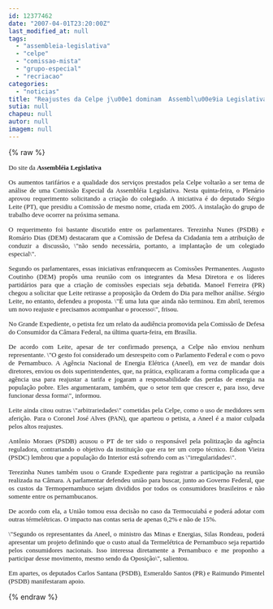 ```yaml
---
id: 12377462
date: "2007-04-01T23:20:00Z"
last_modified_at: null
tags:
  - "assembleia-legislativa"
  - "celpe"
  - "comissao-mista"
  - "grupo-especial"
  - "recriacao"
categories:
  - "noticias"
title: "Reajustes da Celpe j\u00e1 dominam  Assembl\u00e9ia Legislativa. PT sugere e obt\u00e9m cria\u00e7\u00e3o de comiss\u00e3o especial"
sutia: null
chapeu: null
autor: null
imagem: null
---
```

{% raw %}
<p><FONT size=2></p>
<p><P align=justify><FONT face=Verdana>Do site da <STRONG>Assembléia Legislativa</STRONG></FONT></P></p>
<p><P align=justify><FONT face=Verdana>Os aumentos tarifários e a qualidade dos serviços prestados pela Celpe voltarão a ser tema de análise de uma Comissão Especial da Assembléia Legislativa. Nesta quinta-feira, o Plenário aprovou requerimento solicitando a criação do colegiado. A iniciativa é do deputado Sérgio Leite (PT), que presidiu a Comissão de mesmo nome, criada em 2005. A instalação do grupo de trabalho deve ocorrer na próxima semana.</FONT></P></p>
<p><P align=justify><FONT face=Verdana>O requerimento foi bastante discutido entre os parlamentares. Terezinha Nunes (PSDB) e Romário Dias (DEM) destacaram que a Comissão de Defesa da Cidadania tem a atribuição de conduzir a discussão, \"não sendo necessária, portanto, a implantação de um colegiado especial\".</FONT></P></p>
<p><P align=justify><FONT face=Verdana>Segundo os parlamentares, essas iniciativas enfranquecem as Comissões Permanentes. Augusto Coutinho (DEM) propôs uma reunião com os integrantes da Mesa Diretora e os líderes partidários para que a criação de comissões especiais seja debatida. Manoel Ferreira (PR) chegou a solicitar que Leite retirasse a proposição da Ordem do Dia para melhor análise. Sérgio Leite, no entanto, defendeu a proposta. \"É uma luta que ainda não terminou. Em abril, teremos um novo reajuste e precisamos acompanhar o processo\", frisou.</FONT></P></p>
<p><P align=justify><FONT face=Verdana>No Grande Expediente, o petista fez um relato da audiência promovida pela Comissão de Defesa do Consumidor da Câmara Federal, na última quarta-feira, em Brasília. </FONT></P></p>
<p><P align=justify><FONT face=Verdana>De acordo com Leite, apesar de ter confirmado presença, a Celpe não enviou nenhum representante. \"O gesto foi considerado um desrespeito com o Parlamento Federal e com o povo de Pernambuco. </FONT><FONT face=Verdana>A Agência Nacional de Energia Elétrica (Aneel), em vez de mandar dois diretores, enviou os dois superintendentes, que, na prática, explicaram a forma complicada que a agência usa para reajustar a tarifa e jogaram a responsabilidade das perdas de energia na população pobre. Eles argumentaram, também, que o setor tem que crescer e, para isso, deve funcionar dessa forma\", informou.</FONT></P></p>
<p><P align=justify><FONT face=Verdana>Leite ainda citou outras \"arbitrariedades\" cometidas pela Celpe, como o uso de medidores sem aferição. Para o Coronel José Alves (PAN), que aparteou o petista, a Aneel é a maior culpada pelos altos reajustes. </FONT></P></p>
<p><P align=justify><FONT face=Verdana>Antônio Moraes (PSDB) acusou o PT de ter sido o responsável pela politização da agência reguladora, contrariando o objetivo da instituição que era ter um corpo técnico. Edson Vieira (PSDC) lembrou que a população do Interior está sofrendo com as \"irregularidades\".</FONT></P></p>
<p><P align=justify><FONT face=Verdana>Terezinha Nunes também usou o Grande Expediente para registrar a participação na reunião realizada na Câmara. A parlamentar defendeu união para buscar, junto ao Governo Federal, que os custos da Termopernambuco sejam divididos por todos os consumidores brasileiros e não somente entre os pernambucanos. </FONT></P></p>
<p><P align=justify><FONT face=Verdana>De acordo com ela, a União tomou essa decisão no caso da Termocuiabá e poderá adotar com outras térmelétricas. O impacto nas contas seria de apenas 0,2% e não de 15%.</FONT></P></p>
<p><P align=justify><FONT face=Verdana>\"Segundo os representantes da Aneel, o ministro das Minas e Energias, Silas Rondeau, poderá apresentar um projeto definindo que o custo atual da Termelétrica de Pernambuco seja repartido pelos consumidores nacionais. Isso interessa diretamente a Pernambuco e me proponho a participar desse movimento, mesmo sendo da Oposição\", salientou. </FONT></P></p>
<p><P align=justify><FONT face=Verdana>Em apartes, os deputados Carlos Santana (PSDB), Esmeraldo Santos (PR) e Raimundo Pimentel (PSDB) manifestaram apoio.</FONT></P></FONT> </p>
{% endraw %}